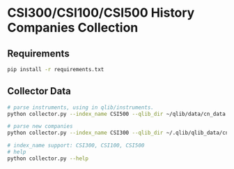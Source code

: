# CSI300/CSI100/CSI500 History Companies Collection

## Requirements

```bash
pip install -r requirements.txt
```

## Collector Data

```bash
# parse instruments, using in qlib/instruments.
python collector.py --index_name CSI500 --qlib_dir ~/qlib/data/cn_data --method parse_instruments

# parse new companies
python collector.py --index_name CSI300 --qlib_dir ~/.qlib/qlib_data/cn_data --method save_new_companies

# index_name support: CSI300, CSI100, CSI500
# help
python collector.py --help
```

